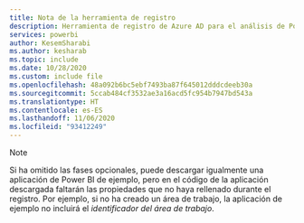 ```yaml
---
title: Nota de la herramienta de registro
description: Herramienta de registro de Azure AD para el análisis de Power BI Embedded, nota final
services: powerbi
author: KesemSharabi
ms.author: kesharab
ms.topic: include
ms.date: 10/28/2020
ms.custom: include file
ms.openlocfilehash: 48a092b6bc5ebf7493ba87f645012dddcdeeb30a
ms.sourcegitcommit: 5ccab484cf3532ae3a16acd5fc954b7947bd543a
ms.translationtype: HT
ms.contentlocale: es-ES
ms.lasthandoff: 11/06/2020
ms.locfileid: "93412249"
---
```

>[!NOTE]
>Si ha omitido las fases opcionales, puede descargar igualmente una aplicación de Power BI de ejemplo, pero en el código de la aplicación descargada faltarán las propiedades que no haya rellenado durante el registro. Por ejemplo, si no ha creado un área de trabajo, la aplicación de ejemplo no incluirá el *identificador del área de trabajo*.